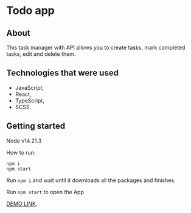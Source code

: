 # Todo app

## About
This task manager with API allows you to create tasks, mark completed tasks, edit and delete them.


## Technologies that were used
- JavaScript,
- React,
- TypeScript,
- SCSS.


## Getting started

Node v14.21.3

How to run:

```
npm i
npm start
```

Run `npm i` and wait until it downloads all the packages and finishes.

Run `npm start` to open the App


[DEMO LINK](https://okarnaukh.github.io/my-todo-app/).
